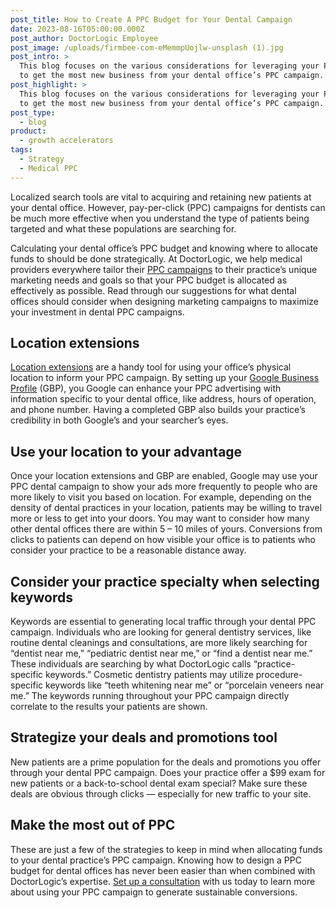 ```yaml
---
post_title: How to Create A PPC Budget for Your Dental Campaign
date: 2023-08-16T05:00:00.000Z
post_author: DoctorLogic Employee
post_image: /uploads/firmbee-com-eMemmpUojlw-unsplash (1).jpg
post_intro: >
  This blog focuses on the various considerations for leveraging your PPC budget
  to get the most new business from your dental office’s PPC campaign.
post_highlight: >
  This blog focuses on the various considerations for leveraging your PPC budget
  to get the most new business from your dental office’s PPC campaign.
post_type:
  - blog
product:
  - growth accelerators
tags:
  - Strategy
  - Medical PPC
---
```


Localized search tools are vital to acquiring and retaining new patients at your dental office. However, pay-per-click (PPC) campaigns for dentists can be much more effective when you understand the type of patients being targeted and what these populations are searching for. 


Calculating your dental office’s PPC budget and knowing where to allocate funds to should be done strategically. At DoctorLogic, we help medical providers everywhere tailor their [PPC campaigns](https://doctorlogic.com/blog/ppc-tips-and-tricks-using-location-extensions-and-targeting-your-local-market) to their practice’s unique marketing needs and goals so that your PPC budget is allocated as effectively as possible. Read through our suggestions for what dental offices should consider when designing marketing campaigns to maximize your investment in dental PPC campaigns.


## Location extensions

[Location extensions](https://doctorlogic.com/blog/ppc-tips-and-tricks-using-location-extensions-and-targeting-your-local-market) are a handy tool for using your office’s physical location to inform your PPC campaign. By setting up your [Google Business Profile](https://doctorlogic.com/blog/5-reasons-your-google-business-profile-matters) (GBP), you Google can enhance your PPC advertising with information specific to your dental office, like address, hours of operation, and phone number. Having a completed GBP also builds your practice’s credibility in both Google’s and your searcher’s eyes.

## Use your location to your advantage

Once your location extensions and GBP are enabled, Google may use your PPC dental campaign to show your ads more frequently to people who are more likely to visit you based on location. For example, depending on the density of dental practices in your location, patients may be willing to travel more or less to get into your doors. You may want to consider how many other dental offices there are within 5 – 10 miles of yours. Conversions from clicks to patients can depend on how visible your office is to patients who consider your practice to be a reasonable distance away.


## Consider your practice specialty when selecting keywords

Keywords are essential to generating local traffic through your dental PPC campaign. Individuals who are looking for general dentistry services, like routine dental cleanings and consultations, are more likely searching for “dentist near me,” “pediatric dentist near me,” or “find a dentist near me.” These individuals are searching by what DoctorLogic calls “practice-specific keywords.” Cosmetic dentistry patients may utilize procedure-specific keywords like “teeth whitening near me” or “porcelain veneers near me.” The keywords running throughout your PPC campaign directly correlate to the results your patients are shown.



## Strategize your deals and promotions tool

New patients are a prime population for the deals and promotions you offer through your dental PPC campaign. Does your practice offer a $99 exam for new patients or a back-to-school dental exam special? Make sure these deals are obvious through clicks — especially for new traffic to your site.

## Make the most out of PPC

These are just a few of the strategies to keep in mind when allocating funds to your dental practice’s PPC campaign. Knowing how to design a PPC budget for dental offices has never been easier than when combined with DoctorLogic’s expertise. [Set up a consultation](https://growth.doctorlogic.com/get-a-demo) with us today to learn more about using your PPC campaign to generate sustainable conversions.
